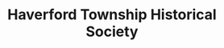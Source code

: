 ---
layout: repo
title: "Haverford Township Historical Society"
id: 14176
permalink: repos/14176/
---